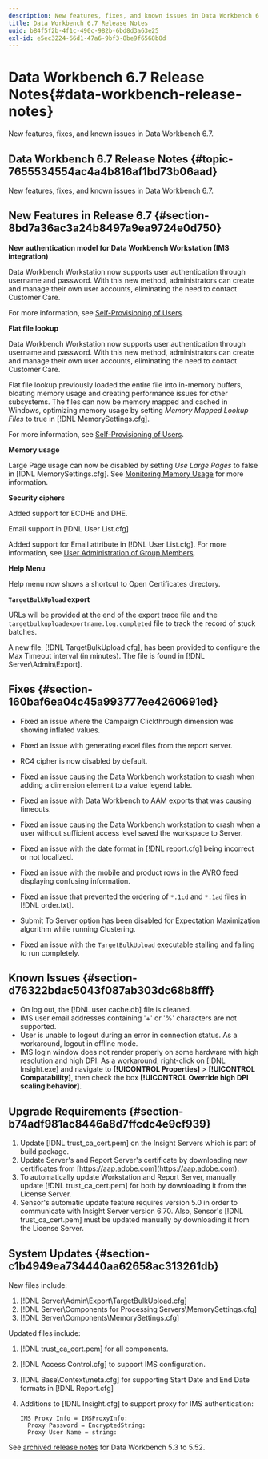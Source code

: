 ```yaml
---
description: New features, fixes, and known issues in Data Workbench 6.7.
title: Data Workbench 6.7 Release Notes
uuid: b84f5f2b-4f1c-490c-982b-6bd8d3a63e25
exl-id: e5ec3224-66d1-47a6-9bf3-8be9f6568b8d
---
```

# Data Workbench 6.7 Release Notes{#data-workbench-release-notes}

New features, fixes, and known issues in Data Workbench 6.7.

## Data Workbench 6.7 Release Notes {#topic-7655534554ac4a4b816af1bd73b06aad}

New features, fixes, and known issues in Data Workbench 6.7.

## New Features in Release 6.7 {#section-8bd7a36ac3a24b8497a9ea9724e0d750}

**New authentication model for Data Workbench Workstation (IMS integration)**

Data Workbench Workstation now supports user authentication through username and password. With this new method, administrators can create and manage their own user accounts, eliminating the need to contact Customer Care.

For more information, see [Self-Provisioning of Users](https://experienceleague.adobe.com/docs/data-workbench/using/client/c-self-provisioning-users.html).

**Flat file lookup**

Data Workbench Workstation now supports user authentication through username and password. With this new method, administrators can create and manage their own user accounts, eliminating the need to contact Customer Care.

Flat file lookup previously loaded the entire file into in-memory buffers, bloating memory usage and creating performance issues for other subsystems. The files can now be memory mapped and cached in Windows, optimizing memory usage by setting *Memory Mapped Lookup Files* to true in [!DNL MemorySettings.cfg].

For more information, see [Self-Provisioning of Users](https://experienceleague.adobe.com/docs/data-workbench/using/client/c-self-provisioning-users.html).

**Memory usage**

Large Page usage can now be disabled by setting *Use Large Pages* to false in [!DNL MemorySettings.cfg]. See [Monitoring Memory Usage](https://experienceleague.adobe.com/docs/data-workbench/using/server-admin-install/admin-dwb-server/t-mntr-mry-usg.html) for more information.

**Security ciphers**

Added support for ECDHE and DHE.

Email support in [!DNL User List.cfg]

Added support for Email attribute in [!DNL User List.cfg]. For more information, see [User Administration of Group Members](https://docs.adobe.com/help/en/data-workbench/using/server-admin-install/admin-dwb-server/access-control/dwb-self-admin-member-access.html).

**Help Menu**

Help menu now shows a shortcut to Open Certificates directory.

**`TargetBulkUpload` export**

URLs will be provided at the end of the export trace file and the `targetbulkuploadexportname.log.completed` file to track the record of stuck batches.

A new file, [!DNL TargetBulkUpload.cfg], has been provided to configure the Max Timeout interval (in minutes). The file is found in [!DNL Server\Admin\Export\].

## Fixes {#section-160baf6ea04c45a993777ee4260691ed}

* Fixed an issue where the Campaign Clickthrough dimension was showing inflated values. 
* Fixed an issue with generating excel files from the report server. 
* RC4 cipher is now disabled by default. 
* Fixed an issue causing the Data Workbench workstation to crash when adding a dimension element to a value legend table. 
* Fixed an issue with Data Workbench to AAM exports that was causing timeouts. 
* Fixed an issue causing the Data Workbench workstation to crash when a user without sufficient access level saved the workspace to Server. 
* Fixed an issue with the date format in [!DNL report.cfg] being incorrect or not localized.  
* Fixed an issue with the mobile and product rows in the AVRO feed displaying confusing information. 
* Fixed an issue that prevented the ordering of `*.1cd` and `*.1ad` files in [!DNL order.txt].  

* Submit To Server option has been disabled for Expectation Maximization algorithm while running Clustering. 
* Fixed an issue with the `TargetBulkUpload` executable stalling and failing to run completely.

## Known Issues {#section-d76322bdac5043f087ab303dc68b8fff}

* On log out, the [!DNL user cache.db] file is cleaned.  
* IMS user email addresses containing '+' or '%' characters are not supported. 
* User is unable to logout during an error in connection status. As a workaround, logout in offline mode. 
* IMS login window does not render properly on some hardware with high resolution and high DPI. As a workaround, right-click on [!DNL Insight.exe] and navigate to **[!UICONTROL Properties]** > **[!UICONTROL Compatability]**, then check the box **[!UICONTROL Override high DPI scaling behavior]**.

## Upgrade Requirements {#section-b74adf981ac8446a8d7ffcdc4e9cf939}

1. Update [!DNL trust_ca_cert.pem] on the Insight Servers which is part of build package. 
1. Update Server's and Report Server's certificate by downloading new certificates from [https://aap.adobe.com](https://aap.adobe.com). 
1. To automatically update Workstation and Report Server, manually update [!DNL trust_ca_cert.pem] for both by downloading it from the License Server. 
1. Sensor's automatic update feature requires version 5.0 in order to communicate with Insight Server version 6.70. Also, Sensor's [!DNL trust_ca_cert.pem] must be updated manually by downloading it from the License Server.

## System Updates {#section-c1b4949ea734440aa62658ac313261db}

New files include:

1. [!DNL Server\Admin\Export\TargetBulkUpload.cfg] 
1. [!DNL Server\Components for Processing Servers\MemorySettings.cfg] 
1. [!DNL Server\Components\MemorySettings.cfg]

Updated files include:

1. [!DNL trust_ca_cert.pem] for all components. 
1. [!DNL Access Control.cfg] to support IMS configuration. 
1. [!DNL Base\Context\meta.cfg] for supporting Start Date and End Date formats in [!DNL Report.cfg] 

1. Additions to [!DNL Insight.cfg] to support proxy for IMS authentication:

   ```
   IMS Proxy Info = IMSProxyInfo: 
     Proxy Password = EncryptedString:
     Proxy User Name = string:
   
   ```

See [archived release notes](https://experienceleague.adobe.com/docs/data-workbench/using/release-notes/release-notes.html) for Data Workbench 5.3 to 5.52.
